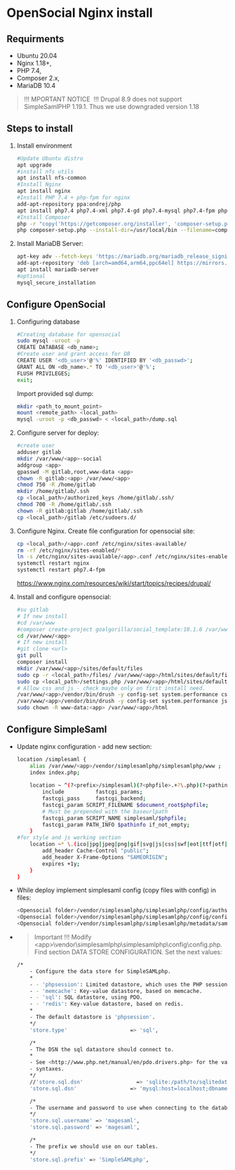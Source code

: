 # OpenSocial Nginx install

## Requirments

- Ubuntu 20.04
- Nginx 1.18+,
- PHP 7.4,
- Composer 2.x,
- MariaDB 10.4

>!!! MPORTANT NOTICE  !!! Drupal 8.9 does not support SimpleSamlPHP 1.19.1. Thus we use downgraded version 1.18

## Steps to install

1. Install environment

    ```bash
    #Update Ubuntu distro
    apt upgrade
    #install nfs utils
    apt install nfs-common
    #Install Nginx
    apt install nginx
    #Install PHP 7.4 + php-fpm for nginx
    add-apt-repository ppa:ondrej/php
    apt install php7.4 php7.4-xml php7.4-gd php7.4-mysql php7.4-fpm php7.4-curl php7.4-mbstring php7.4-zip
    #Install Composer
    php -r "copy('https://getcomposer.org/installer', 'composer-setup.php');"
    php composer-setup.php --install-dir=/usr/local/bin --filename=composer
    ```

1. Install MariaDB Server:

    ```bash
    apt-key adv --fetch-keys 'https://mariadb.org/mariadb_release_signing_key.asc'
    add-apt-repository 'deb [arch=amd64,arm64,ppc64el] https://mirrors.nxthost.com/mariadb/repo/10.4/ubuntu focal main'
    apt install mariadb-server
    #optional
    mysql_secure_installation
    ```

## Configure OpenSocial

1. Configuring database

    ```bash
    #Creating database for opensocial
    sudo mysql -uroot -p
    CREATE DATABASE <db_name>;
    #Create user and grant access for DB
    CREATE USER '<db_user>'@'%' IDENTIFIED BY '<db_passwd>';
    GRANT ALL ON <db_name>.* TO '<db_user>'@'%';
    FLUSH PRIVILEGES;
    exit;
    ```

    Import provided sql dump:

    ```bash
    mkdir <path_to_mount_point>
    mount <remote_path> <local_path>
    mysql -uroot -p <db_passwd> < <local_path>/dump.sql
    ```

1. Configure server for deploy:

    ```bash
    #create user
    adduser gitlab
    mkdir /var/www/<app>-social
    addgroup <app>
    gpasswd -M gitlab,root,www-data <app>
    chown -R gitlab:<app> /var/www/<app>
    chmod 750 -R /home/gitlab
    mkdir /home/gitlab/.ssh
    cp <local_path>/authorized_keys /home/gitlab/.ssh/
    chmod 700 -R /home/gitlab/.ssh
    chown -R gitlab:gitlab /home/gitlab/.ssh
    cp <local_path>/gitlab /etc/sudoers.d/
    ```

1. Configure Nginx. Create file configuration for opensocial site:

    ```bash
    cp <local_path>/<app>.conf /etc/nginx/sites-available/
    rm -rf /etc/nginx/sites-enabled/*
    ln -s /etc/nginx/sites-available/<app>.conf /etc/nginx/sites-enabled/
    systemctl restart nginx
    systemctl restart php7.4-fpm
    ```

    <https://www.nginx.com/resources/wiki/start/topics/recipes/drupal/>

1. Install and configure opensocial:

    ```bash
    #su gitlab
    # If new install
    #cd /var/www
    #composer create-project goalgorilla/social_template:10.1.6 /var/www/<app> --no-interaction
    cd /var/www/<app>
    # If new install
    #git clone <url> 
    git pull
    composer install
    mkdir /var/www/<app>/sites/default/files
    sudo cp -r <local_path>/files/ /var/www/<app>/html/sites/default/files/
    sudo cp <local_path>/settings.php /var/www/<app>/html/sites/default/
    # Allow css and js - check maybe only on first install need.
    /var/www/<app>/vendor/bin/drush -y config-set system.performance css.preprocess 0
    /var/www/<app>/vendor/bin/drush -y config-set system.performance js.preprocess 0
    sudo chown -R www-data:<app> /var/www/<app>/html
    ```

## Configure SimpleSaml

- Update nginx configuration - add new section:

    ```bash
    location /simplesaml {
        alias /var/www/<app>/vendor/simplesamlphp/simplesamlphp/www ;
        index index.php;
        
        location ~ ^(?<prefix>/simplesaml)(?<phpfile>.+?\.php)(?<pathinfo>/.*)?$ {
            include          fastcgi_params;
            fastcgi_pass     fastcgi_backend;
            fastcgi_param SCRIPT_FILENAME $document_root$phpfile;
            # Must be prepended with the baseurlpath
            fastcgi_param SCRIPT_NAME simplesaml/$phpfile;
            fastcgi_param PATH_INFO $pathinfo if_not_empty;
        }
    #for style and js working section
        location ~* \.(ico|jpg|jpeg|png|gif|svg|js|css|swf|eot|ttf|otf|woff|woff2)$ {
            add_header Cache-Control "public";
            add_header X-Frame-Options "SAMEORIGIN";
            expires +1y;
        }
    }
    ```

- While deploy implement simplesaml config (copy files with config) in files:

    ```bash
    <Opensocial folder>/vendor/simplesamlphp/simplesamlphp/config/authsources.php
    <Opensocial folder>/vendor/simplesamlphp/simplesamlphp/config/config.php
    <Opensocial folder>/vendor/simplesamlphp/simplesamlphp/metadata/saml20-idp-remote.php
    ```

- > Important !!! Modify \<app>\vendor\simplesamlphp\simplesamlphp\config\config.php. Find section DATA STORE CONFIGURATION. Set the next values:

    ```bash
    /*
        - Configure the data store for SimpleSAMLphp.
        *
        - - 'phpsession': Limited datastore, which uses the PHP session.
        - - 'memcache': Key-value datastore, based on memcache.
        - - 'sql': SQL datastore, using PDO.
        - - 'redis': Key-value datastore, based on redis.
        *
        - The default datastore is 'phpsession'.
        */
        'store.type'                    => 'sql',

        /*
        - The DSN the sql datastore should connect to.
        *
        - See <http://www.php.net/manual/en/pdo.drivers.php> for the various
        - syntaxes.
        */
        //'store.sql.dsn'                 => 'sqlite:/path/to/sqlitedatabase.sq3'
        'store.sql.dsn'                 => 'mysql:host=localhost;dbname=magesaml',

        /*
        - The username and password to use when connecting to the database.
        */
        'store.sql.username' => 'magesaml',
        'store.sql.password' => 'magesaml',

        /*
        - The prefix we should use on our tables.
        */
        'store.sql.prefix' => 'SimpleSAMLphp',
    ```
